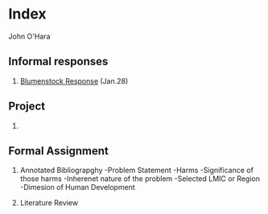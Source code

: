 # Index 

John O'Hara

## Informal responses 

1. [Blumenstock Response](https://github.com/jpohara12/workshop/blob/master/blumenstock.md) (Jan.28)

## Project

1.

## Formal Assignment

1. Annotated Bibliograpghy 
  -Problem Statement 
    -Harms
    -Significance of those harms
    -Inherenet nature of the problem
  -Selected LMIC or Region
  -Dimesion of Human Development 
  
2. Literature Review 
